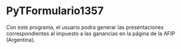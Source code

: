 # PyTFormulario1357
Con este programa, el usuario podra generar las presentaciones correspondientes al impuesto a las ganancias en la página de la AFIP (Argentina).

